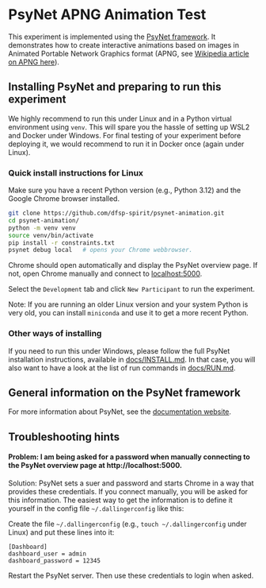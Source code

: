 # PsyNet APNG Animation Test

This experiment is implemented using the [PsyNet framework](https://www.psynet.dev/). It demonstrates how to create
interactive animations based on images in Animated Portable Network Graphics format (APNG, see [Wikipedia article on APNG here](https://en.wikipedia.org/wiki/APNG)).



## Installing PsyNet and preparing to run this experiment

We highly recommend to run this under Linux and in a Python virtual environment using `venv`. This will spare you the hassle of setting up WSL2 and Docker under Windows. For final testing of your experiment before deploying it, we would recommend to run it in Docker once (again under Linux).

### Quick install instructions for Linux

Make sure you have a recent Python version (e.g., Python 3.12) and the Google Chrome browser installed.

```sh
git clone https://github.com/dfsp-spirit/psynet-animation.git
cd psynet-animation/
python -m venv venv
source venv/bin/activate
pip install -r constraints.txt
psynet debug local   # opens your Chrome webbrowser.
```

Chrome should open automatically and display the PsyNet overview page. If not, open Chrome manually and connect to [localhost:5000](http://localhost:5000).

Select the `Development` tab and click `New Participant` to run the experiment.

Note: If you are running an older Linux version and your system Python is very old, you can install `miniconda` and use it to get a more recent Python.


### Other ways of installing

If you need to run this under Windows, please follow the full PsyNet installation instructions, available in [docs/INSTALL.md](./docs/INSTALL.md). In that case, you will also want to have a look at the list of run commands in [docs/RUN.md](./docs/RUN.md).

## General information on the PsyNet framework

For more information about PsyNet, see the [documentation website](https://psynetdev.gitlab.io/PsyNet/).


## Troubleshooting hints

#### Problem: I am being asked for a password when manually connecting to the PsyNet overview page at http://localhost:5000.

Solution: PsyNet sets a suer and password and starts Chrome in a way that provides these credentials. If you connect manually, you will be asked for this information. The easiest way to get the information is to define it yourself in the config file `~/.dallingerconfig` like this:

Create the file `~/.dallingerconfig` (e.g., ```touch ~/.dallingerconfig``` under Linux) and put these lines into it:

```
[Dashboard]
dashboard_user = admin
dashboard_password = 12345
```

Restart the PsyNet server. Then use these credentials to login when asked.


